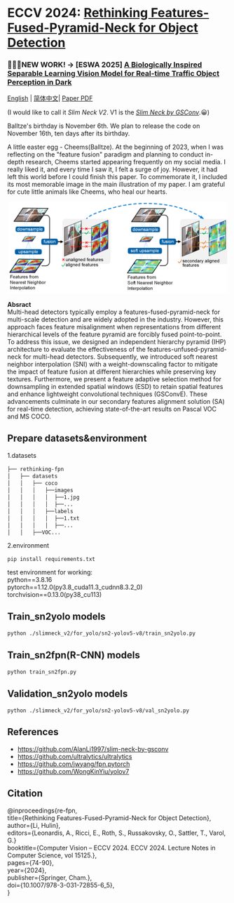 # ECCV 2024: [Rethinking Features-Fused-Pyramid-Neck for Object Detection](https://link.springer.com/chapter/10.1007/978-3-031-72855-6_5)
### 🎉🎉🎉NEW WORK! -> [ESWA 2025] [A Biologically Inspired Separable Learning Vision Model for Real-time Traffic Object Perception in Dark](https://doi.org/10.1016/j.eswa.2025.129529)

[English](README.md) | [简体中文](README-zh-CN.md)| [Paper PDF](https://www.ecva.net/papers/eccv_2024/papers_ECCV/papers/08386.pdf)

(I would like to call it _Slim Neck V2_. V1 is the [_Slim Neck by GSConv_](https://github.com/AlanLi1997/slim-neck-by-gsconv).😀)

Balltze's birthday is November 6th. We plan to release the code on November 16th, ten days after its birthday.

A little easter egg - Cheems(Balltze). At the beginning of 2023, when I was reflecting on the "feature fusion" paradigm and planning to conduct in-depth research, Cheems started appearing frequently on my social media. I really liked it, and every time I saw it, I felt a surge of joy. However, it had left this world before I could finish this paper. To commemorate it, I included its most memorable image in the main illustration of my paper. I am grateful for cute little animals like Cheems, who heal our hearts.
<p align="center">
  <img src="https://github.com/AlanLi1997/rethinking-fpn/blob/main/figs/sni.png" alt="" width="500" />
</p>

**Absract**<br />
Multi-head detectors typically employ a features-fused-pyramid-neck for multi-scale detection and are widely adopted in the industry.
However, this approach faces feature misalignment when representations from different hierarchical levels of the feature pyramid are forcibly fused point-to-point.
To address this issue, we designed an independent hierarchy pyramid (IHP) architecture to evaluate the effectiveness of the features-unfused-pyramid-neck for multi-head detectors.
Subsequently, we introduced soft nearest neighbor interpolation (SNI) with a weight-downscaling factor to mitigate the impact of feature fusion at different hierarchies while preserving key textures.
Furthermore, we present a feature adaptive selection method for downsampling in extended spatial windows (ESD) to retain spatial features and enhance lightweight convolutional techniques (GSConvE).
These advancements culminate in our secondary features alignment solution (SA) for real-time detection, achieving state-of-the-art results on Pascal VOC and MS COCO.

[comment]: <> (<p align="center">)

[comment]: <> (  <img src="figs/sni.png" alt="" width="500" />)

[comment]: <> (</p>)

## Prepare datasets&environment
1.datasets
```
├── rethinking-fpn
│   ├── datasets
│   │   ├── coco
│   │   │   ├──images
│   │   │   │  ├──1.jpg
│   │   │   │  ├──...
│   │   │   ├──labels
│   │   │   │  ├──1.txt
│   │   │   │  ├──...
│   │   ├──VOC...
```
2.environment

    pip install requirements.txt
test environment for working:<br />
python==3.8.16<br />  pytorch==1.12.0(py3.8_cuda11.3_cudnn8.3.2_0)<br /> torchvision==0.13.0(py38_cu113)<br />


## Train_sn2yolo models
    python ./slimneck_v2/for_yolo/sn2-yolov5-v8/train_sn2yolo.py

## Train_sn2fpn(R-CNN) models
    python train_sn2fpn.py

## Validation_sn2yolo models
    python ./slimneck_v2/for_yolo/sn2-yolov5-v8/val_sn2yolo.py


 ## References
  - https://github.com/AlanLi1997/slim-neck-by-gsconv
  - https://github.com/ultralytics/ultralytics
  - https://github.com/jwyang/fpn.pytorch
  - https://github.com/WongKinYiu/yolov7



## Citation
@inproceedings{re-fpn,<br />
  title={Rethinking Features-Fused-Pyramid-Neck for Object Detection},<br />
  author={Li, Hulin},<br />
  editors={Leonardis, A., Ricci, E., Roth, S., Russakovsky, O., Sattler, T., Varol, G.}<br />
  booktitle={Computer Vision – ECCV 2024. ECCV 2024. Lecture Notes in Computer Science, vol 15125.},<br />
  pages={74-90},<br />
  year={2024},<br />
  publisher={Springer, Cham.}, <br />
  doi={10.1007/978-3-031-72855-6_5}, <br />
}
